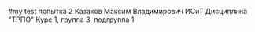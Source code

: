 #my test попытка 2
Казаков
Максим
Владимирович
ИСиТ
Дисциплина "ТРПО"
Курс 1, группа 3, подгруппа 1
